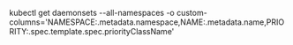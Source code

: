 kubectl get daemonsets --all-namespaces -o custom-columns='NAMESPACE:.metadata.namespace,NAME:.metadata.name,PRIORITY:.spec.template.spec.priorityClassName'
